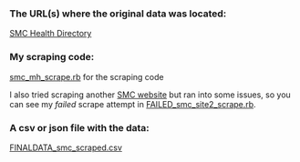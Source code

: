 ### The URL(s) where the original data was located:
[SMC Health Directory](https://smchealthonline.com/directory/index.php?ID=&site_city=&site_zip=&languages=&site_specialty=&search=y)

### My scraping code:
[smc_mh_scrape.rb](insert_link_to_your_file) for the scraping code

I also tried scraping another [SMC website](http://cdn.smchealth.org/directory.html) but ran into some issues, so you can see my _failed_ scrape attempt in [FAILED_smc_site2_scrape.rb](FINALDATA_smc_scraped.csv).

### A csv or json file with the data:
[FINALDATA_smc_scraped.csv](insert_link_to_your_csv_file)


